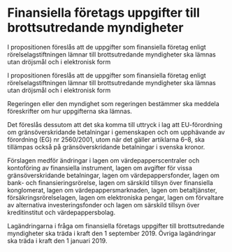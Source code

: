 # Finansiella företags uppgifter till brottsutredande myndigheter

I propositionen föreslås att de uppgifter som finansiella företag enligt
rörelselagstiftningen lämnar till brottsutredande myndigheter ska lämnas
utan dröjsmål och i elektronisk form

I propositionen föreslås att de uppgifter som finansiella företag enligt
rörelselagstiftningen lämnar till brottsutredande myndigheter ska lämnas
utan dröjsmål och i elektronisk form

Regeringen eller den myndighet som regeringen bestämmer ska meddela föreskrifter om hur uppgifterna ska lämnas.

Det föreslås dessutom att det ska komma till uttryck i lag att EU-förordning om gränsöverskridande betalningar i gemenskapen och om upphävande av förordning (EG) nr 2560/2001, utom när det gäller artiklarna 6–8, ska tillämpas också på gränsöverskridande betalningar i svenska kronor.

Förslagen medför ändringar i lagen om värdepapperscentraler och kontoföring av finansiella instrument, lagen om avgifter för vissa gränsöverskridande betalningar, lagen om värdepappersfonder, lagen om bank- och finansieringsrörelse, lagen om särskild tillsyn över finansiella konglomerat, lagen om värdepappersmarknaden, lagen om betaltjänster, försäkringsrörelselagen, lagen om elektroniska
pengar, lagen om förvaltare av alternativa investeringsfonder och lagen om särskild tillsyn över kreditinstitut och värdepappersbolag.

Lagändringarna i fråga om finansiella företags uppgifter till brottsutredande myndigheter ska träda i kraft den 1 september 2019. Övriga lagändringar ska träda i kraft den 1 januari 2019.
